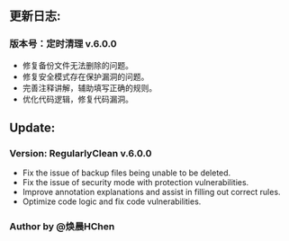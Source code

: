## 更新日志:

### 版本号：定时清理 v.6.0.0

- 修复备份文件无法删除的问题。
- 修复安全模式存在保护漏洞的问题。
- 完善注释讲解，辅助填写正确的规则。
- 优化代码逻辑，修复代码漏洞。

## Update:

### Version: RegularlyClean v.6.0.0

- Fix the issue of backup files being unable to be deleted.
- Fix the issue of security mode with protection vulnerabilities.
- Improve annotation explanations and assist in filling out correct rules.
- Optimize code logic and fix code vulnerabilities.

### Author by @焕晨HChen
